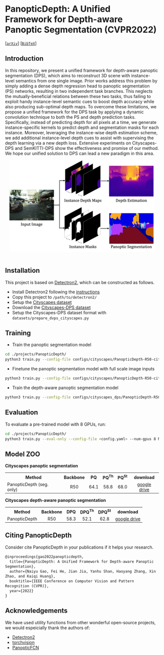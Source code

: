 # PanopticDepth: A Unified Framework for Depth-aware Panoptic Segmentation (CVPR2022)
  
[[`arXiv`](https://arxiv.org/)] [[`BibTeX`](#CitingPanopticDepth)]

## Introduction
In this repository, we present a unified framework for depth-aware panoptic segmentation (DPS), which aims to reconstruct 3D scene with instance-level semantics from one single image. Prior works address this problem by simply adding a dense depth regression head to panoptic segmentation (PS) networks, resulting in two independent task branches. This neglects the mutually-beneficial relations between these two tasks, thus failing to exploit handy instance-level semantic cues to boost depth accuracy while also producing sub-optimal depth maps. To overcome these limitations, we propose a unified framework for the DPS task by applying a dynamic convolution technique to both the PS and depth prediction tasks. Specifically, instead of predicting depth for all pixels at a time, we generate instance-specific kernels to predict depth and segmentation masks for each instance. Moreover, leveraging the instance-wise depth estimation scheme, we add additional instance-level depth cues to assist with supervising the depth learning via a new depth loss. Extensive experiments on Cityscapes-DPS and SemKITTI-DPS show the effectiveness and promise of our method. We hope our unified solution to DPS can lead a new paradigm in this area.
<div align="center">
  <img src="overview.jpg" height = "300" />
</div><br/>

## Installation
This project is based on [Detectron2](https://github.com/facebookresearch/detectron2), which can be constructed as follows.
* Install Detectron2 following the [instructions](https://detectron2.readthedocs.io/tutorials/install.html)
* Copy this project to `/path/to/detectron2/`
* Setup the [Cityscapes dataset](https://github.com/facebookresearch/detectron2/blob/master/datasets/README.md)
* Download the [Cityscapes-DPS dataset](https://github.com/joe-siyuan-qiao/ViP-DeepLab/blob/master/cityscapes-dvps/README.md)
* Setup the Cityscapes-DPS dataset format with `datasets/prepare_dvps_cityscapes.py`

## Training
* Train the panoptic segmentation model
```bash
cd ./projects/PanopticDepth/
python3 train.py --config-file configs/cityscapes/PanopticDepth-R50-cityscapes.yaml --num-gpus 8 OUTPUT_DIR ./output/ps
```

* Finetune the panoptic segmentation model with full scale image inputs
```bash
python3 train.py --config-file configs/cityscapes/PanopticDepth-R50-cityscapes-FullScaleFinetune.yaml --num-gpus 8 MODEL.WEIGHTS ./output/ps/model_final.pth OUTPUT_DIR ./output/ps_fsf
```

* Train the depth-aware panoptic segmentation model
```bash
python3 train.py --config-file configs/cityscapes_dps/PanopticDepth-R50-cityscapes-dps.yaml --num-gpus 8 MODEL.WEIGHTS ./output/ps_fsf/model_final.pth OUTPUT_DIR ./output/dps
```

## Evaluation
To evaluate a pre-trained model with 8 GPUs, run:
```bash
cd ./projects/PanopticDepth/
python3 train.py --eval-only --config-file <config.yaml> --num-gpus 8 MODEL.WEIGHTS /path/to/model_checkpoint
```

## Model ZOO
**Cityscapes panoptic segmentation**
<table><tbody>
<!-- START TABLE -->
<!-- TABLE HEADER -->
<th valign="bottom">Method</th>
<th valign="bottom">Backbone</th>
<th valign="bottom">PQ</th>
<th valign="bottom">PQ<sup>Th</sup></th>
<th valign="bottom">PQ<sup>St</sup></th>
<th valign="bottom">download</th>
<!-- TABLE BODY -->
<tr><td align="left">PanopticDepth (seg. only)</td>
<td align="center">R50</td>
<td align="center"> 64.1 </td>
<td align="center"> 58.8 </td>
<td align="center"> 68.0 </td>
<td align="center"> <a href="https://drive.google.com/file/d/13m0DVJyuGw1Mdnnvcrlb9_i1b-b7cvjM/view?usp=sharing">google drive</a></td>
</tr>
</tbody></table>

**Cityscapes depth-aware panoptic segmentation**
<table><tbody>
<!-- START TABLE -->
<!-- TABLE HEADER -->
<th valign="bottom">Method</th>
<th valign="bottom">Backbone</th>
<th valign="bottom">DPQ</th>
<th valign="bottom">DPQ<sup>Th</sup></th>
<th valign="bottom">DPQ<sup>St</sup></th>
<th valign="bottom">download</th>
<!-- TABLE BODY -->
<tr><td align="left">PanopticDepth</td>
<td align="center">R50</td>
<td align="center"> 58.3 </td>
<td align="center"> 52.1 </td>
<td align="center"> 62.8 </td>
<td align="center"> <a href="https://drive.google.com/file/d/1tFWIwP_SfwdypyjAUH14fHdk3qRbnkdp/view?usp=sharing">google drive</a></td>
</tr>
</tbody></table>

## <a name="CitingPanopticDepth"></a>Citing PanopticDepth

Consider cite PanopticDepth in your publications if it helps your research.

```
@inproceedings{gao2022panopticdepth,
  title={PanopticDepth: A Unified Framework for Depth-aware Panoptic Segmentation},
  author={Naiyu Gao, Fei He, Jian Jia, Yanhu Shan, Haoyang Zhang, Xin Zhao, and Kaiqi Huang},
  booktitle={IEEE Conference on Computer Vision and Pattern Recognition (CVPR)},
  year={2022}
}
```

## Acknowledgements
We have used utility functions from other wonderful open-source projects, we would espeicially thank the authors of:
- [Detectron2](https://github.com/facebookresearch/detectron2)
- [torchvision](https://github.com/pytorch/vision)
- [PanopticFCN](https://github.com/dvlab-research/PanopticFCN)
